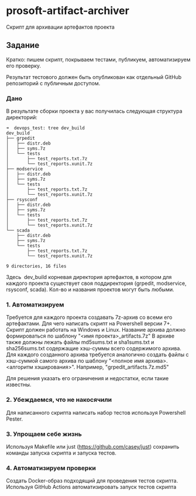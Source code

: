 # prosoft-artifact-archiver
Скрипт для архивации артефактов проекта


## Задание

Кратко: пишем скрипт, покрываем тестами, публикуем, автоматизируем его проверку.

Результат тестового должен быть опубликован как отдельный GitHub репозиторий с публичным доступом.

### Дано

В результате сборки проекта у вас получилась следующая структура директорий:

```
➜  devops_test: tree dev_build
dev_build
├── grpedit
│   ├── distr.deb
│   ├── syms.7z
│   └── tests
│       ├── test_reports.txt.7z
│       └── test_reports.xunit.7z
├── modservice
│   ├── distr.deb
│   ├── syms.7z
│   └── tests
│       ├── test_reports.txt.7z
│       └── test_reports.xunit.7z
├── rsysconf
│   ├── distr.deb
│   ├── syms.7z
│   └── tests
│       ├── test_reports.txt.7z
│       └── test_reports.xunit.7z
└── scada
    ├── distr.deb
    ├── syms.7z
    └── tests
        ├── test_reports.txt.7z
        └── test_reports.xunit.7z

9 directories, 16 files

```

Здесь  dev_build корневая директория артефактов, в котором для каждого проекта существует своя поддиректория (grpedit, modservice, rsysconf, scada). Кол-во и названия проектов могут быть любыми.

### 1. Автоматизируем

Требуется для каждого проекта создавать 7z-архив со всеми его артефактами.
Для чего написать скрипт на Powershell версии 7+. Скрипт должен работать на Windows и Linux.
Название архива должно формироваться по шаблону "<имя проекта>\_artifacts.7z"
В архиве также должны лежать файлы md5sums.txt и sha1sums.txt и sha256sums.txt содержащие хэш-суммы всего содержимого архива.
Для каждого созданного архива требуется аналогично создать файлы с хэш-суммой самого архива по шаблону "<полное имя архива>.<алгоритм хэширования>". Например, "grpedit_artifacts.7z.md5"

Для решения указать его ограничения и недостатки, если такие известны.

### 2. Убеждаемся, что не накосячили

Для написанного скрипта написать набор тестов используя Powershell Pester.

### 3. Упрощаем себе жизнь

Используя Makefile или just (https://github.com/casey/just) сохранить команды запуска скрипта и запуска тестов.

### 4. Автоматизируем проверки

Создать Docker-образ подходящий для проведения тестов скрипта. Используя GitHub Actions автоматизировать запуск тестов скрипта
